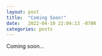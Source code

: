 ```yaml
---
layout: post
title:  "Coming Soon!"
date:   2022-04-10 22:04:13 -0700
categories: posts
---
```

Coming soon...
